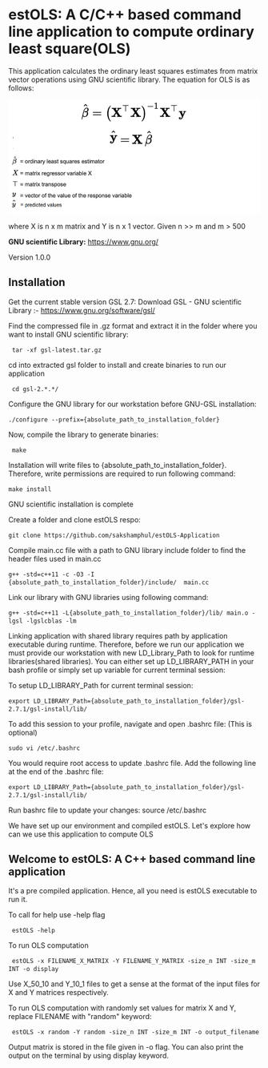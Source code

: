 # estOLS: A C/C++ based command line application to compute ordinary least square(OLS)
This application calculates the ordinary least squares estimates from matrix vector operations using GNU scientific library. The equation for OLS is as follows:

![equation](https://github.com/sakshamphul/estOLS-Application/blob/main/equation.png)

where X is n x m matrix and Y is n x 1 vector. Given n >> m and m > 500

**GNU scientific Library:** https://www.gnu.org/

Version 1.0.0

## Installation

Get the current stable version GSL 2.7: Download GSL - GNU scientific Library :- https://www.gnu.org/software/gsl/

Find the compressed file in .gz format and extract it in the folder where you want to install GNU scientific library:

     tar -xf gsl-latest.tar.gz

cd into extracted gsl folder to install and create binaries to run our application

     cd gsl-2.*.*/

Configure the GNU library for our workstation before GNU-GSL installation:

    ./configure --prefix={absolute_path_to_installation_folder}

Now, compile the library to generate binaries:

     make 

Installation will write files to {absolute_path_to_installation_folder}. Therefore, write permissions are required to run following command: 

    make install

GNU scientific installation is complete

Create a folder and clone estOLS respo: 

    git clone https://github.com/sakshamphul/estOLS-Application

Compile main.cc file with a path to GNU library include folder to find the header files used in main.cc

    g++ -std=c++11 -c -O3 -I {absolute_path_to_installation_folder}/include/  main.cc

Link our library with GNU libraries using following command:

    g++ -std=c++11 -L{absolute_path_to_installation_folder}/lib/ main.o -lgsl -lgslcblas -lm

Linking application with shared library requires path by application executable during runtime. Therefore, before we run our application we must provide our workstation with new LD_Library_Path to look for runtime libraries(shared libraries). You can either set up LD_LIBRARY_PATH in your bash profile or simply set up variable for current terminal session: 

To setup LD_LIBRARY_Path for current terminal session:
 
    export LD_LIBRARY_Path={absolute_path_to_installation_folder}/gsl-2.7.1/gsl-install/lib/

To add this session to your profile, navigate and open .bashrc file: (This is optional) 
    
    sudo vi /etc/.bashrc

You would require root access to update .bashrc file.
Add the following line at the end of the .bashrc file:
 
    export LD_LIBRARY_Path={absolute_path_to_installation_folder}/gsl-2.7.1/gsl-install/lib/
    
Run bashrc file to update your changes:
    source /etc/.bashrc
    
We have set up our environment and compiled estOLS. Let's explore how can we use this application to compute OLS 

## Welcome to estOLS: A C++ based command line application

It's a pre compiled application. Hence, all you need is estOLS executable to run it.

To call for help use -help flag

     estOLS -help
     
To run OLS computation

     estOLS -x FILENAME_X_MATRIX -Y FILENAME_Y_MATRIX -size_n INT -size_m INT -o display

Use X_50_10 and Y_10_1 files to get a sense at the format of the input files for X and Y matrices respectively.

To run OLS computation with randomly set values for matrix X and Y, replace FILENAME with "random" keyword:

     estOLS -x random -Y random -size_n INT -size_m INT -o output_filename
    
Output matrix is stored in the file given in -o flag. You can also print the output on the terminal by using display keyword.
